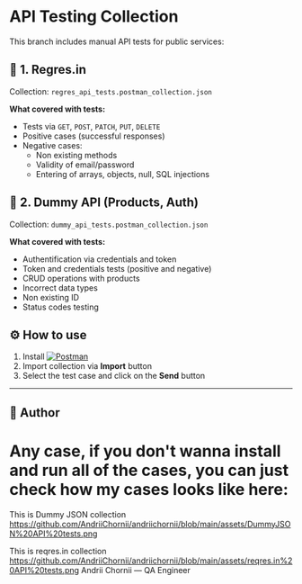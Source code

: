 # API Testing Collection

This branch includes manual API tests for public services:

## 🔹 1. Regres.in

Collection: `regres_api_tests.postman_collection.json`

**What covered with tests:**
- Tests via `GET`, `POST`, `PATCH`, `PUT`, `DELETE`
- Positive cases (successful responses)
- Negative cases:
  - Non existing methods
  - Validity of email/password
  - Entering of arrays, objects, null, SQL injections 

## 🔹 2. Dummy API (Products, Auth)

Collection: `dummy_api_tests.postman_collection.json`

**What covered with tests:**
- Authentification via credentials and token
- Token and credentials tests (positive and negative)
- CRUD operations with products
- Incorrect data types
- Non existing ID
- Status codes testing

## ⚙️ How to use

1. Install [![Postman](https://img.shields.io/badge/Postman-F5F5F5?style=for-the-badge&logo=Postman)](https://www.postman.com/)
2. Import collection via **Import** button
3. Select the test case and click on the **Send** button

---

## 🚀 Author

# Any case, if you don't wanna install and run all of the cases, you can just check how my cases looks like here: 
This is Dummy JSON collection
https://github.com/AndriiChornii/andriichornii/blob/main/assets/DummyJSON%20API%20tests.png

This is reqres.in collection
https://github.com/AndriiChornii/andriichornii/blob/main/assets/reqres.in%20API%20tests.png
Andrii Chornii — QA Engineer  
